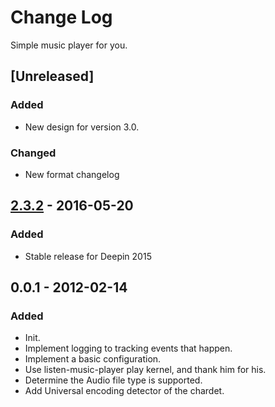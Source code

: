 # Change Log
Simple music player for you.

## [Unreleased]
### Added
- New design for version 3.0.

### Changed
- New format changelog

## [2.3.2] - 2016-05-20
### Added
- Stable release for Deepin 2015

## 0.0.1 - 2012-02-14
### Added
- Init.
- Implement logging to tracking events that happen.
- Implement a basic configuration.
- Use listen-music-player play kernel, and thank him for his.
- Determine the Audio file type is supported.
- Add Universal encoding detector of the chardet.


[2.3.2]: https://github.com/olivierlacan/keep-a-changelog/compare/v0.0.1...v0.0.2
